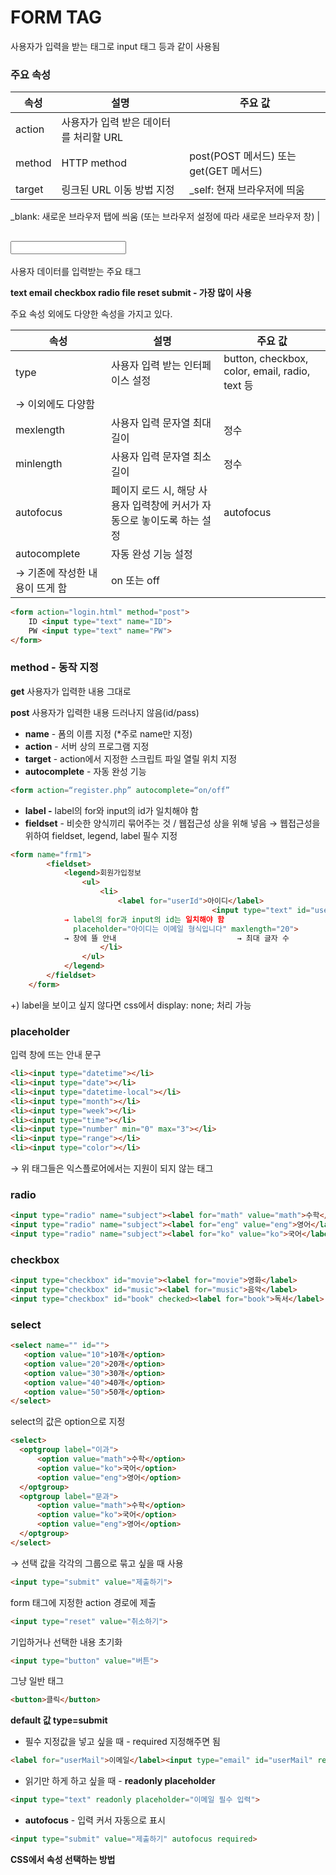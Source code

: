 # FORM TAG

사용자가 입력을 받는 태그로 input 태그 등과 같이 사용됨

### 주요 속성

| 속성 | 설명 | 주요 값 |
| --- | --- | --- |
| action | 사용자가 입력 받은 데이터를 처리할 URL |  |
| method | HTTP method | post(POST 메서드) 또는 get(GET 메서드) |
| target | 링크된 URL 이동 방법 지정 | _self: 현재 브라우저에 띄움
_blank: 새로운 브라우저 탭에 씌움
(또는 브라우저 설정에 따라 새로운 브라우저 창) |

## <input>

사용자 데이터를 입력받는 주요 태그

**text email checkbox radio file reset submit - 가장 많이 사용**

주요 속성 외에도 다양한 속성을 가지고 있다.

| 속성 | 설명 | 주요 값 |
| --- | --- | --- |
| type | 사용자 입력 받는 인터페이스 설정 | button, checkbox, color, email, radio, text 등
→ 이외에도 다양함 |
| mexlength | 사용자 입력 문자열 최대 길이 | 정수 |
| minlength | 사용자 입력 문자열 최소 길이 | 정수 |
| autofocus | 페이지 로드 시, 해당 사용자 입력창에 커서가 자동으로 놓이도록 하는 설정 | autofocus |
| autocomplete | 자동 완성 기능 설정
→ 기존에 작성한 내용이 뜨게 함 | on 또는 off |

```html
<form action="login.html" method="post">
	ID <input type="text" name="ID">
	PW <input type="text" name="PW">
</form>
```

### method - 동작 지정

**get** 사용자가 입력한 내용 그대로

**post** 사용자가 입력한 내용 드러나지 않음(id/pass)

- **name** - 폼의 이름 지정 (*주로 name만 지정)
- **action** - 서버 상의 프로그램 지정
- **target** - action에서 지정한 스크립트 파일 열릴 위치 지정
- **autocomplete** - 자동 완성 기능

```html
<form action=“register.php” autocomplete=“on/off”
```

- **label -** label의 for와 input의 id가 일치해야 함
- **fieldset** - 비슷한 양식끼리 묶어주는 것 / 웹접근성 상을 위해 넣음
→ 웹접근성을 위하여 fieldset, legend, label 필수 지정

```html
<form name="frm1">
        <fieldset>
            <legend>회원가입정보
                <ul>
                    <li>
                        <label for="userId">아이디</label> 
										     <input type="text" id="userId"
			→ label의 for과 input의 id는 일치해야 함
			  placeholder="아이디는 이메일 형식입니다" maxlength="20">
			→ 창에 뜰 안내						    → 최대 글자 수
                    </li>
                </ul>
            </legend>
        </fieldset>
    </form>
```

+) label을 보이고 싶지 않다면 css에서 display: none; 처리 가능

### placeholder

입력 창에 뜨는 안내 문구

```html
<li><input type="datetime"></li>
<li><input type="date"></li>
<li><input type="datetime-local"></li>
<li><input type="month"></li>
<li><input type="week"></li>
<li><input type="time"></li>
<li><input type="number" min="0" max="3"></li>
<li><input type="range"></li>
<li><input type="color"></li>
```

→ 위 태그들은 익스플로어에서는 지원이 되지 않는 태그

### radio

```html
<input type="radio" name="subject"><label for="math" value="math">수학</label>
<input type="radio" name="subject"><label for="eng" value="eng">영어</label>
<input type="radio" name="subject"><label for="ko" value="ko">국어</label>
```

### checkbox

```html
<input type="checkbox" id="movie"><label for="movie">영화</label>
<input type="checkbox" id="music"><label for="music">음악</label>
<input type="checkbox" id="book" checked><label for="book">독서</label>
```

### select

```html
<select name="" id="">
   <option value="10">10개</option>
   <option value="20">20개</option>
   <option value="30">30개</option>
   <option value="40">40개</option>
   <option value="50">50개</option>
</select>
```

select의 값은 option으로 지정

```html
<select>
  <optgroup label="이과">
      <option value="math">수학</option>
      <option value="ko">국어</option>
      <option value="eng">영어</option>
  </optgroup>
  <optgroup label="문과">
      <option value="math">수학</option>
      <option value="ko">국어</option>
      <option value="eng">영어</option>
  </optgroup>
</select>
```

→ 선택 값을 각각의 그룹으로 묶고 싶을 때 사용

```html
<input type="submit" value="제출하기">
```

form 태그에 지정한 action 경로에 제출

```html
<input type="reset" value="취소하기">
```

기입하거나 선택한 내용 초기화

```html
<input type="button" value="버튼">
```

그냥 일반 태그

```html
<button>클릭</button>
```

**default 값 type=submit**

* 필수 지정값을 넣고 싶을 때 - required 지정해주면 됨

```html
<label for="userMail">이메일</label><input type="email" id="userMail" required>
```

* 읽기만 하게 하고 싶을 때 - **readonly placeholder**

```html
<input type="text" readonly placeholder="이메일 필수 입력">
```

* **autofocus** - 입력 커서 자동으로 표시

```html
<input type="submit" value="제출하기" autofocus required>
```

**CSS에서 속성 선택하는 방법**